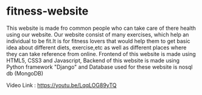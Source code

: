 # fitness-website
This website is made fro common people who can take care of there health using our website. Our website consist of many exercises, which help an individual to be fit.It is for fitness lovers that would help them to get basic idea about different diets, exercise,etc as well as different places where they can take reference from online.
Frontend of this website is made using HTML5, CSS3 and Javascript,
Backend of this website is made using Python framework "Django" and
Database used for these website is nosql db (MongoDB)

Video Link : https://youtu.be/LqqLOG89yTQ
